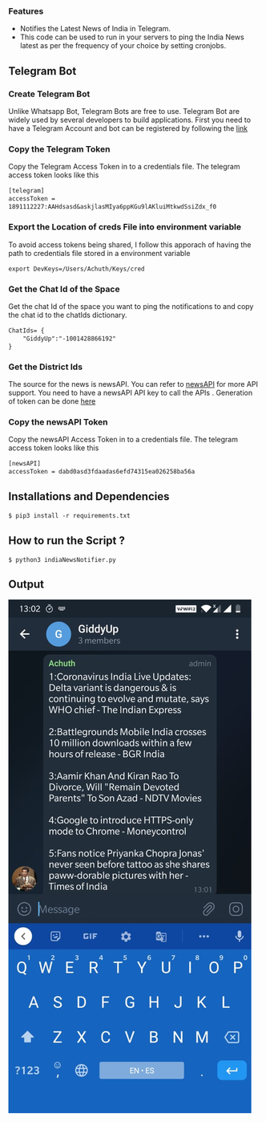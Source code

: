 ### Features
- Notifies the Latest News of India in Telegram.
- This code can be used to run in your servers to ping the India News latest as per the frequency of your choice by setting cronjobs.

## Telegram Bot 
### Create Telegram Bot
Unlike Whatsapp Bot, Telegram Bots are free to use. Telegram Bot are widely used by several developers to build applications. First you need to have a Telegram Account and bot can be registered by following the [link](https://sendpulse.com/knowledge-base/chatbot/create-telegram-chatbot)

### Copy the Telegram Token
Copy the Telegram Access Token in to a credentials file. The telegram access token looks like this
```
[telegram]
accessToken = 1891112227:AAHdsasd&askjlasMIya6ppKGu9lAKluiMtkwdSsiZdx_f0
```

### Export the Location of creds File into environment variable
To avoid access tokens being shared, I follow this apporach of having the path to credentials file stored in a environment variable
```
export DevKeys=/Users/Achuth/Keys/cred
```

### Get the Chat Id of the Space
Get the chat Id of the space you want to ping the notifications to and copy the chat id to the chatIds dictionary.
```
ChatIds= {
    "GiddyUp":"-1001428866192"
}
```

### Get the District Ids
The source for the news is newsAPI. You can refer to [newsAPI](https://newsapi.org/) for more API support. You need to have a newsAPI API key to call the APIs . Generation of token can be done [here](https://newsapi.org/account)


### Copy the newsAPI Token
Copy the newsAPI Access Token in to a credentials file. The telegram access token looks like this
```
[newsAPI]
accessToken = dabd0asd3fdaadas6efd74315ea026258ba56a
```

## Installations and Dependencies
```
$ pip3 install -r requirements.txt
```

## How to run the Script ?
```
$ python3 indiaNewsNotifier.py
```

## Output
![Screenshot](TelegramNews.jpeg)